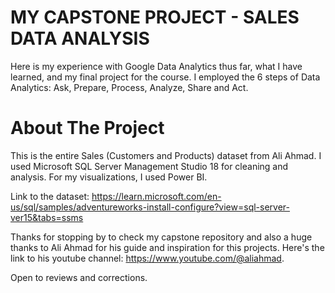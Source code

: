 # MY CAPSTONE PROJECT - SALES DATA ANALYSIS
Here is my experience with Google Data Analytics thus far, what I have learned, and my final project for the course.
I employed the 6 steps of Data Analytics: Ask, Prepare, Process, Analyze, Share and Act.

# About The Project
This is the entire Sales (Customers and Products) dataset from Ali Ahmad. I used Microsoft SQL Server Management Studio 18 for cleaning and analysis. For my visualizations, I used Power BI. 

Link to the dataset: https://learn.microsoft.com/en-us/sql/samples/adventureworks-install-configure?view=sql-server-ver15&tabs=ssms 

Thanks for stopping by to check my capstone repository and also a huge thanks to Ali Ahmad for his guide and inspiration for this projects. Here's the link to his youtube channel: https://www.youtube.com/@aliahmad.

Open to reviews and corrections.
